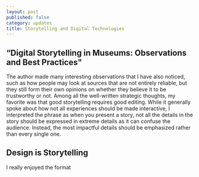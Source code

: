 ```yaml
---
layout: post
published: false
category: updates
title: Storytelling and Digital Technologies
---
```

## “Digital Storytelling in Museums: Observations and Best Practices"

The author made many interesting observations that I have also noticed, such as how people may look at sources that are not entirely reliable, but they still form their own opinions on whether they believe it to be trustworthy or not. Among all the well-written strategic thoughts, my favorite was that good storytelling requires good editing. While it generally spoke about how not all experiences should be made interactive, I interpreted the phrase as when you present a story, not all the details in the story should be expressed in extreme details as it can confuse the audience. Instead, the most impactful details should be emphasized rather than every single one.

## __Design is Storytelling__

I really enjoyed the format